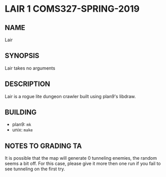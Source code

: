 # LAIR 1 COMS327-SPRING-2019

## NAME
Lair

## SYNOPSIS
Lair takes no arguments

## DESCRIPTION
Lair is a rogue lite dungeon crawler built using plan9's libdraw.

## BUILDING

* plan9: `mk`
* unix: `make`

## NOTES TO GRADING TA

It is possible that the map will generate 0 tunneling enemies, the random seems a bit off.
For this case, please give it more then one run if you fail to see tunneling on the first try.
